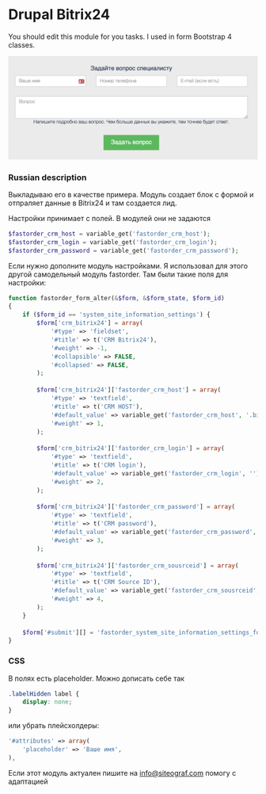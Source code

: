 # Drupal Bitrix24

You should edit this module for you tasks.
I used in form Bootstrap 4 classes.

![Drupal Bitrix24 ](/screenShot.png)

### Russian description
Выкладываю его в качестве примера.
Модуль создает блок с формой и отпраляет данные в Bitrix24 и там создается лид.

Настройки принимает с полей. В модулей они не задаются

``` php
$fastorder_crm_host = variable_get('fastorder_crm_host');
$fastorder_crm_login = variable_get('fastorder_crm_login');
$fastorder_crm_password = variable_get('fastorder_crm_password');
```

Если нужно дополните модуль настройками.
Я использовал для этого другой самодельный модуль fastorder.
Там были такие поля для настройки:

``` php
function fastorder_form_alter(&$form, &$form_state, $form_id)
{
    if ($form_id == 'system_site_information_settings') {
        $form['crm_bitrix24'] = array(
            '#type' => 'fieldset',
            '#title' => t('CRM Bitrix24'),
            '#weight' => -1,
            '#collapsible' => FALSE,
            '#collapsed' => FALSE,
        );

        $form['crm_bitrix24']['fastorder_crm_host'] = array(
            '#type' => 'textfield',
            '#title' => t('CRM HOST'),
            '#default_value' => variable_get('fastorder_crm_host', '.bitrix24.ru'),
            '#weight' => 1,
        );

        $form['crm_bitrix24']['fastorder_crm_login'] = array(
            '#type' => 'textfield',
            '#title' => t('CRM login'),
            '#default_value' => variable_get('fastorder_crm_login', ''),
            '#weight' => 2,
        );

        $form['crm_bitrix24']['fastorder_crm_password'] = array(
            '#type' => 'textfield',
            '#title' => t('CRM password'),
            '#default_value' => variable_get('fastorder_crm_password', ''),
            '#weight' => 3,
        );

        $form['crm_bitrix24']['fastorder_crm_sousrceid'] = array(
            '#type' => 'textfield',
            '#title' => t('CRM Source ID'),
            '#default_value' => variable_get('fastorder_crm_sousrceid', ''),
            '#weight' => 4,
        );
    }

    $form['#submit'][] = 'fastorder_system_site_information_settings_form_submit';
}
```

### CSS
В полях есть placeholder. Можно дописать себе так

```css
.labelHidden label {
    display: none;
}
```
или убрать плейсхолдеры:
```php
'#attributes' => array(
    'placeholder' => 'Ваше имя',
),
```

Если этот модуль актуален пишите на info@siteograf.com помогу с адаптацией

